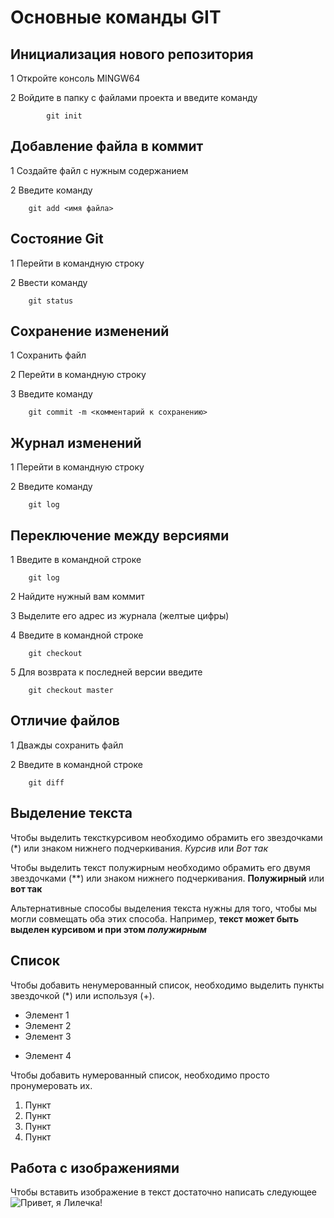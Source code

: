 # Основные команды GIT

## Инициализация нового репозитория
1 Откройте консоль MINGW64

2 Войдите в папку с файлами проекта и введите команду

            git init
## Добавление файла в коммит
1 Создайте файл с нужным содержанием

2   Введите команду 

        git add <имя файла>

## Состояние Git
1 Перейти в командную строку

2 Ввести команду 

        git status

## Сохранение изменений
1 Сохранить файл 

2 Перейти в командную строку

3 Введите команду

        git commit -m <комментарий к сохранению>

## Журнал изменений
1 Перейти в командную строку

2 Введите команду

        git log

## Переключение между версиями
1 Введите в командной строке 

        git log 

2 Найдите нужный вам коммит

3 Выделите его адрес из журнала (желтые цифры)

4 Введите в командной строке

        git checkout 

5 Для возврата к последней версии введите 

        git checkout master 

## Отличие файлов 
1 Дважды сохранить файл

2 Введите в командной строке

        git diff


## Выделение текста
Чтобы выделить тексткурсивом необходимо обрамить его звездочками (*) или знаком нижнего подчеркивания. 
 *Курсив* или _Вот так_

Чтобы выделить текст полужирным необходимо обрамить его двумя звездочками (**) или знаком нижнего подчеркивания.
 **Полужирный** или __вот так__

 Альтернативные способы выделения текста нужны для того, чтобы мы могли совмещать оба этих способа. Например, __текст может быть выделен курсивом и при этом *полужирным*__
## Список

Чтобы добавить ненумерованный список, необходимо выделить пункты звездочкой (*) или используя (+).
* Элемент 1
* Элемент 2
* Элемент 3
+ Элемент 4

Чтобы добавить нумерованный список, необходимо просто пронумеровать их.
1. Пункт
2. Пункт
3. Пункт
4. Пункт
## Работа с изображениями
Чтобы вставить изображение в текст достаточно написать следующее
![Привет, я Лилечка!](Lilyochka.jpg)
